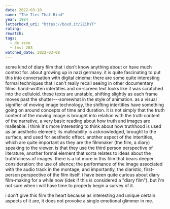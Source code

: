 ```yaml
---
date: 2022-03-10
name: "The Ties That Bind"
year: 1984
letterboxd_uri: "https://boxd.it/2EihYT"
rating: 
rewatch: 
tags:
  - de seve
  - fmst 203
watched_date: 2022-03-08
---
```


some kind of diary film that i don't know anything about or have much context for. about growing up in nazi germany. it is quite fascinating to put this into conversation with digital cinema: there are some quite interesting formal techniques that i can't really recall seeing in other documentary films: hand-written intertitles and on-screen text looks like it was scratched into the celluloid. these texts are unstable, shifting slightly as each frame moves past the shutter---somewhat in the style of animation. as a visual signifier of moving image technology, the shifting intertitles have something going on around concepts of time and duration. it is not simply that the truth content of the moving image is brought into relation with the truth content of the narrative, a very basic reading about how truth and images are malleable. i think it's more interesting to think about how truthhood is used as an aesthetic element; its malleability is acknowledged, brought to the surface, and used for aesthetic effect. another aspect of the intertitles, which are quite important as they are the filmmaker (the film, a diary) speaking to the viewer, is that they use the third person perspective of literature, another formal element that sorta relates to ideas about the truthfulness of images. there is a lot more in this film that bears deeper consideration: the use of silence; the performance of the image associated with the audio track in the montage; and importantly, the diaristic, first-person perspective of the film itself. i have been quite curious about diary film-making for a while now (idek if this is considered a "diary film"), but i'm not sure when i will have time to properly begin a survey of it.

i don't give this film the heart because as interesting and unique certain aspects of it are, it does not provoke a single emotional glimmer in me.
